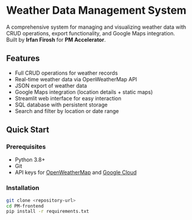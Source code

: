 # Weather Data Management System

A comprehensive system for managing and visualizing weather data with CRUD operations, export functionality, and Google Maps integration.  
Built by **Irfan Firosh** for **PM Accelerator**.

## Features

- Full CRUD operations for weather records  
- Real-time weather data via OpenWeatherMap API  
- JSON export of weather data  
- Google Maps integration (location details + static maps)  
- Streamlit web interface for easy interaction  
- SQL database with persistent storage  
- Search and filter by location or date range  

## Quick Start

### Prerequisites
- Python 3.8+  
- Git  
- API keys for [OpenWeatherMap](https://openweathermap.org/api) and [Google Cloud](https://console.cloud.google.com/)  

### Installation
```bash
git clone <repository-url>
cd PM-frontend
pip install -r requirements.txt
